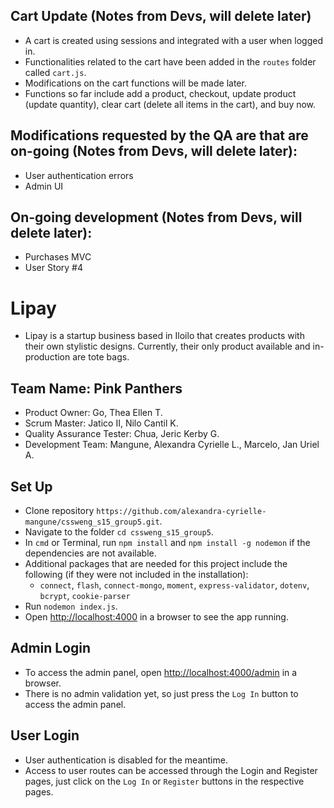## Cart Update (Notes from Devs, will delete later)
* A cart is created using sessions and integrated with a user when logged in.
* Functionalities related to the cart have been added in the `routes` folder called `cart.js`.
* Modifications on the cart functions will be made later.
* Functions so far include add a product, checkout, update product (update quantity), clear cart (delete all items in the cart), and buy now.

## Modifications requested by the QA are that are on-going (Notes from Devs, will delete later):
* User authentication errors
* Admin UI

## On-going development (Notes from Devs, will delete later):
* Purchases MVC
* User Story #4

# Lipay
* Lipay is a startup business based in Iloilo that creates products with their own stylistic designs. Currently, their only product available and in-production are tote bags.

## Team Name: Pink Panthers
* Product Owner: Go, Thea Ellen T.
* Scrum Master: Jatico II, Nilo Cantil K.
* Quality Assurance Tester: Chua, Jeric Kerby G.
* Development Team: Mangune, Alexandra Cyrielle L., Marcelo, Jan Uriel A.


## Set Up
* Clone repository `https://github.com/alexandra-cyrielle-mangune/cssweng_s15_group5.git`. 
* Navigate to the folder `cd cssweng_s15_group5`.
* In `cmd` or Terminal, run `npm install` and `npm install -g nodemon` if the dependencies are not available. 
* Additional packages that are needed for this project include the following (if they were not included in the installation):
  * `connect`, `flash`, `connect-mongo`, `moment`, `express-validator`, `dotenv`, `bcrypt`, `cookie-parser`
* Run `nodemon index.js`.
* Open [http://localhost:4000]() in a browser to see the app running.

## Admin Login
* To access the admin panel, open [http://localhost:4000/admin]() in a browser.
* There is no admin validation yet, so just press the `Log In` button to access the admin panel.

## User Login
* User authentication is disabled for the meantime. 
* Access to user routes can be accessed through the Login and Register pages, just click on the `Log In` or `Register` buttons in the respective pages.